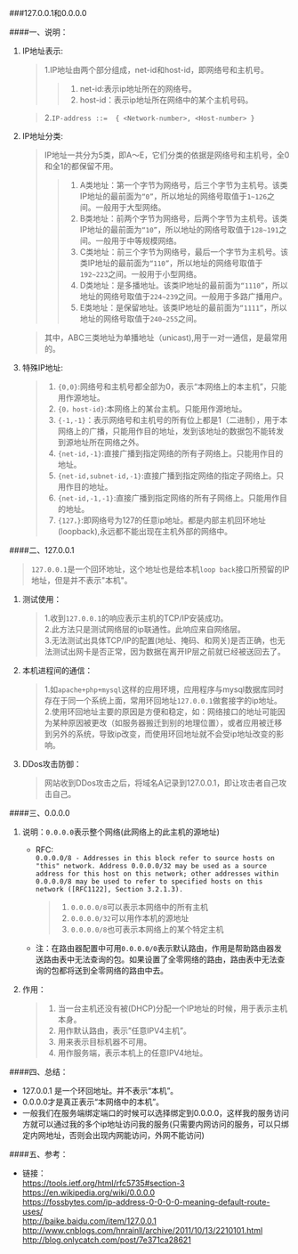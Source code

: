 ###127.0.0.1和0.0.0.0

####一、说明：
1. IP地址表示:

	> 1.IP地址由两个部分组成，net-id和host-id，即网络号和主机号。
	>> 1. net-id:表示ip地址所在的网络号。	
	>> 2. host-id：表示ip地址所在网络中的某个主机号码。
	
	> 2.`IP-address ::=  { <Network-number>, <Host-number> }`

2. IP地址分类:

	> IP地址一共分为5类，即A～E，它们分类的依据是网络号和主机号，全0和全1的都保留不用。
	>>1. A类地址：第一个字节为网络号，后三个字节为主机号。该类IP地址的最前面为`“0”`，所以地址的网络号取值于`1~126`之间。一般用于大型网络。	
	>>2. B类地址：前两个字节为网络号，后两个字节为主机号。该类IP地址的最前面为`“10”`，所以地址的网络号取值于`128~191`之间。一般用于中等规模网络。		
	>>3. C类地址：前三个字节为网络号，最后一个字节为主机号。该类IP地址的最前面为`“110”`，所以地址的网络号取值于`192~223`之间。一般用于小型网络。		
	>>4. D类地址：是多播地址。该类IP地址的最前面为`“1110”`，所以地址的网络号取值于`224~239`之间。一般用于多路广播用户。		
	>>5. E类地址：是保留地址。该类IP地址的最前面为`“1111”`，所以地址的网络号取值于`240~255`之间。

	> 其中，ABC三类地址为单播地址（unicast),用于一对一通信，是最常用的。

3. 特殊IP地址:

	> 1. `{0,0}`:网络号和主机号都全部为0，表示“本网络上的本主机”，只能用作源地址。	
	> 2. `{0，host-id}`:本网络上的某台主机。只能用作源地址。	
	> 3. `{-1,-1}`：表示网络号和主机号的所有位上都是1（二进制），用于本网络上的广播，只能用作目的地址，发到该地址的数据包不能转发到源地址所在网络之外。	
	> 4. `{net-id,-1}`:直接广播到指定网络的所有子网络上。只能用作目的地址。  
	> 5. `{net-id,subnet-id,-1}`:直接广播到指定网络的指定子网络上。只用作目的地址。		
	> 6. `{net-id,-1,-1}`:直接广播到指定网络的所有子网络上。只能用作目的地址。	
	> 7. `{127，}`:即网络号为127的任意ip地址。都是内部主机回环地址(loopback),永远都不能出现在主机外部的网络中。

####二、127.0.0.1

> `127.0.0.1`是一个回环地址，这个地址也是给本机`loop back`接口所预留的IP地址，但是并不表示"本机"。

1. 测试使用：

	> 1.收到`127.0.0.1`的响应表示主机的TCP/IP安装成功。	
	> 2.此方法只是测试网络层的ip联通性。此响应来自网络层。	
	> 3.无法测试出具体TCP/IP的配置(地址、掩码、和网关)是否正确，也无法测试出网卡是否正常，因为数据在离开IP层之前就已经被送回去了。

2. 本机进程间的通信：

	> 1.如`apache+php+mysql`这样的应用环境，应用程序与mysql数据库同时存在于同一个系统上面，常用环回地址`127.0.0.1`做套接字的ip地址。	
	> 2.使用环回地址主要的原因是方便和稳定，如：网络接口的地址可能因为某种原因被更改（如服务器搬迁到别的地理位置），或者应用被迁移到另外的系统，导致ip改变，而使用环回地址就不会受ip地址改变的影响。

3. DDos攻击防御：

	> 网站收到DDos攻击之后，将域名A记录到127.0.0.1，即让攻击者自己攻击自己。


####三、0.0.0.0

1. 说明：`0.0.0.0`表示整个网络(此网络上的此主机的源地址)

	- RFC:	
	`0.0.0.0/8 - Addresses in this block refer to source hosts on "this"
	network. Address 0.0.0.0/32 may be used as a source address for this
	host on this network; other addresses within 0.0.0.0/8 may be used to
	refer to specified hosts on this network ([RFC1122], Section 3.2.1.3).`

		> 1. `0.0.0.0/8`可以表示本网络中的所有主机
		> 2. `0.0.0.0/32`可以用作本机的源地址
		> 3. `0.0.0.0/8`也可表示本网络上的某个特定主机

	- 注：在路由器配置中可用`0.0.0.0/0`表示默认路由，作用是帮助路由器发送路由表中无法查询的包。如果设置了全零网络的路由，路由表中无法查询的包都将送到全零网络的路由中去。

2. 作用：

	> 1. 当一台主机还没有被(DHCP)分配一个IP地址的时候，用于表示主机本身。
	> 2. 用作默认路由，表示”任意IPV4主机”。
	> 3. 用来表示目标机器不可用。
	> 4. 用作服务端，表示本机上的任意IPV4地址。

####四、总结：
- 127.0.0.1 是一个环回地址。并不表示“本机”。
- 0.0.0.0才是真正表示“本网络中的本机”。
- 一般我们在服务端绑定端口的时候可以选择绑定到0.0.0.0，这样我的服务访问方就可以通过我的多个ip地址访问我的服务(只需要内网访问的服务，可以只绑定内网地址，否则会出现内网能访问，外网不能访问)

####五、参考：

- 链接：	
	<https://tools.ietf.org/html/rfc5735#section-3>		
	<https://en.wikipedia.org/wiki/0.0.0.0>		
	<https://fossbytes.com/ip-address-0-0-0-0-meaning-default-route-uses/>		
	<http://baike.baidu.com/item/127.0.0.1>		
	<http://www.cnblogs.com/hnrainll/archive/2011/10/13/2210101.html>	
	<http://blog.onlycatch.com/post/7e371ca28621>